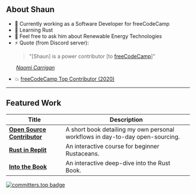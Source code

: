 ## About Shaun

- 🔭 Currently working as a Software Developer for freeCodeCamp
- 🌱 Learning Rust
- 💬 Feel free to ask him about Renewable Energy Technologies
- ⚡ Quote (from Discord server):
  > "[Shaun] is a power contributor [to [freeCodeCamp](https://github.com/freeCodeCamp/freeCodeCamp)]"
  
&nbsp;&nbsp;&nbsp;&nbsp;&nbsp;&nbsp; [_Naomi Carrigan_](https://www.nhcarrigan.com/home)
- :boom: [freeCodeCamp Top Contributor (2020)](https://www.freecodecamp.org/news/2020-top-contributors/#:~:text=Shaun%20Hamilton)

---

## Featured Work

| Title | Description |
| ----- | ----------- |
| **[Open Source Contributor](https://shaunshamilton.github.io/open-source-contributor/)** | A short book detailing my own personal workflows in day-to-day open-sourcing. |
| **[Rust in Replit](https://github.com/freeCodeCamp/rust-in-replit)** | An interactive course for beginner Rustaceans. |
| **[Into the Book](https://github.com/ShaunSHamilton/into-the-book)** | An interactive deep-dive into the Rust Book. |

[![committers.top badge](https://user-badge.committers.top/south_africa_public/ShaunSHamilton.svg)](https://user-badge.committers.top/south_africa_public/ShaunSHamilton)
